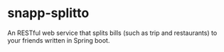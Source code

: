 # snapp-splitto
An RESTful web service that splits bills (such as trip and restaurants) to your friends written in Spring boot.
